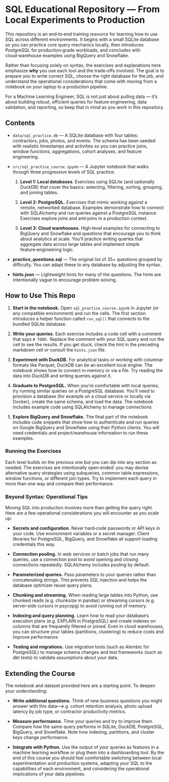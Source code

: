 # SQL Educational Repository — From Local Experiments to Production

This repository is an end‑to‑end training resource for learning how to use SQL across
different environments. It begins with a small SQLite database so you can
practice core query mechanics locally, then introduces PostgreSQL for
production‑grade workloads, and concludes with cloud‑warehouse examples using
BigQuery and Snowflake.

Rather than focusing solely on syntax, the exercises and explanations here
emphasize **why** you use each tool and the trade‑offs involved. The goal is to
prepare you to write correct SQL, choose the right database for the job, and
understand the operational considerations that come with moving from a notebook
on your laptop to a production pipeline.

For a Machine Learning Engineer, SQL is not just about pulling data — it’s about building robust,
efficient queries for feature engineering, data validation, and reporting,
so keep that in mind as you work in this repository.

## Contents

* `data/sql_practice.db` — A SQLite database with four tables: contractors,
jobs, photos, and events. The schema has been seeded with realistic
timestamps and activities so you can practice joins, window functions,
aggregations, cohort analyses, and feature engineering.

* `src/sql_practice_course.ipynb` — A Jupyter notebook that walks through three
progressive levels of SQL practice:

    1. **Level 1: Local databases**. Exercises using SQLite (and optionally
    DuckDB) that cover the basics: selecting, filtering, sorting, grouping,
    and joining tables.

    2. **Level 2: PostgreSQL.** Exercises that mimic working against a
    remote, networked database. Examples demonstrate how to connect with
    SQLAlchemy and run queries against a PostgreSQL instance. Exercises
    explore joins and anti‑joins in a production context.

    3. **Level 3: Cloud warehouses.** High‑level examples for connecting to
    BigQuery and Snowflake and questions that encourage you to think about
    analytics at scale. You’ll practice writing queries that aggregate data
    across large tables and implement simple feature‑engineering logic.

* **practice_questions.sql** — The original list of 35+ questions grouped by
difficulty. You can adapt these to any database by adjusting the syntax.

* **hints.json** — Lightweight hints for many of the questions. The hints are
intentionally vague to encourage problem solving.

## How to Use This Repo

1. **Start in the notebook.** Open `sql_practice_course.ipynb` in Jupyter
(or any compatible environment) and run the cells. The first section
introduces a helper function called `run_sql()` that connects to the
bundled SQLite database.

2. **Write your queries.** Each exercise includes a code cell with a
comment that says `# TODO.` Replace the comment with your SQL query and
run the cell to see the results. If you get stuck, check the hint in the
preceding markdown cell or consult the `hints.json` file.

3. **Experiment with DuckDB.** For analytical tasks or working with
columnar formats like Parquet, DuckDB can be an excellent local engine.
The notebook shows how to connect in‑memory or via a file. Try reading
the data into DuckDB and writing queries against it.

4. **Graduate to PostgreSQL.** When you’re comfortable with local queries,
try running similar queries on a PostgreSQL database. You’ll need to
provision a database (for example on a cloud service or locally via
Docker), create the same schema, and load the data. The notebook
includes example code using SQLAlchemy to manage connections.

5. **Explore BigQuery and Snowflake.** The final part of the notebook
includes code snippets that show how to authenticate and run queries on
Google BigQuery and Snowflake using their Python clients. You will need
credentials and project/warehouse information to run these examples.

### Running the Exercises

Each level builds on the previous one but you can dip into any section as
needed. The exercises are intentionally open‑ended: you may devise
alternative query strategies using subqueries, common table expressions,
window functions, or different join types. Try to implement each query
in more than one way and compare their performance.

### Beyond Syntax: Operational Tips

Moving SQL into production involves more than getting the query right.
Here are a few operational considerations you will encounter as you scale
up:

* **Secrets and configuration.** Never hard‑code passwords or API keys in
your code. Use environment variables or a secret manager. Client
libraries for PostgreSQL, BigQuery, and Snowflake all support loading
credentials this way.

* **Connection pooling.** In web services or batch jobs that run many
queries, use a connection pool to avoid opening and closing connections
repeatedly. SQLAlchemy includes pooling by default.

* **Parameterized queries.** Pass parameters to your queries rather than
concatenating strings. This prevents SQL injection and helps the
database optimizer reuse query plans.

* **Chunking and streaming.** When reading large tables into Python, use
chunked reads (e.g. chunksize in pandas) or streaming cursors (e.g.
server‑side cursors in psycopg) to avoid running out of memory.

* **Indexing and query planning.** Learn how to read your database’s
execution plans (e.g. EXPLAIN in PostgreSQL) and create indexes on
columns that are frequently filtered or joined. Even in cloud
warehouses, you can structure your tables (partitions, clustering) to
reduce costs and improve performance.

* **Testing and migrations.** Use migration tools (such as Alembic for
PostgreSQL) to manage schema changes and test frameworks (such as dbt
tests) to validate assumptions about your data.

## Extending the Course

The notebook and dataset provided here are a starting point. To deepen
your understanding:

* **Write additional questions.** Think of new business questions you might
answer with this data—e.g. cohort retention analysis, photo upload
latency by job type, or contractor productivity metrics.

* **Measure performance.** Time your queries and try to improve them.
Compare how the same query performs in SQLite, DuckDB, PostgreSQL,
BigQuery, and Snowflake. Note how indexing, partitions, and cluster
keys change performance.

* **Integrate with Python.** Use the output of your queries as features
in a machine learning workflow or plug them into a dashboarding tool.
By the end of this course you should feel comfortable switching between
local experimentation and production systems, adapting your SQL to the
capabilities of each environment, and considering the operational
implications of your data pipelines.
